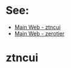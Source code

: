 # See:
- [Main Web - ztncui ](https://key-networks.com/)
- [Main Web - zerotier](https://www.zerotier.com/)

# ztncui
